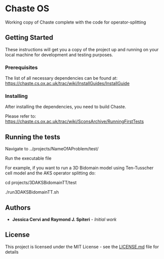 # Chaste OS

Working copy of Chaste complete with the code for operator-splitting

## Getting Started

These instructions will get you a copy of the project up and running on your local machine for development and testing purposes. 


### Prerequisites

The list of all necessary dependencies can be found at: https://chaste.cs.ox.ac.uk/trac/wiki/InstallGuides/InstallGuide



### Installing

After installing the dependencies, you need to build Chaste.

Please refer to: https://chaste.cs.ox.ac.uk/trac/wiki/SconsArchive/RunningFirstTests


## Running the tests

Navigate to ../projects/NameOfAProblem/test/

Run the executable file


For example, if you want to run a 3D Bidomain model using Ten-Tusscher cell model and the AKS operator splitting do:

cd projects/3DAKSBidomainTT/test

./run3DAKSBidomainTT.sh



## Authors

* **Jessica Cervi and Raymond J. Spiteri** - *Initial work*



## License

This project is licensed under the MIT License - see the [LICENSE.md](LICENSE.md) file for details


